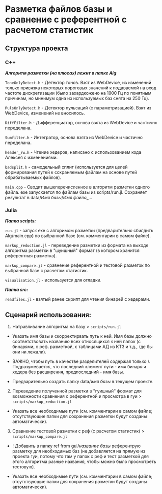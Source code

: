 # Разметка файлов базы и сравнение с референтной с расчетом статистик

## Структура проекта 

### C++

***Алгоритм разметки (на плюсах) лежит в папке Alg***

`ToneOnlyDetect.h` - Детектор тонов. Взят из WebDevice, из изменений только привязка некоторых пороговых значений к подаваемой на вход частоте дискретизации (было захардкожено на 1000 Гц по понятным причинам, но минимум одна из используемых баз снята на 250 Гц).

`PulsOnlyDetect.h` - Детектор пульсаций (с параметризацией). Взят из WebDevice, изменений не вносилось.

`DiffFilter.h` - Дифференциатор, основа взята из WebDevice и частично переделана.

`Sumfilter.h` - Интегратор, основа взята из WebDevice и частично переделана.

`header_rw.h` - Чтение хедеров, написано с использованием кода Алексея с изменениями.

`badsplit.h` - самодельный сплит (используется для целей формирования путей к сохраняемым файлам на основе путей обрабатываемых файлов).

`main.cpp` - Сводит вышеперечисленное в алгоритм разметки одного файла. 
exe запускается по файлам базы из scripts/run.jl. 
Сохраняет результат в data/*Имя базы*/*Имя файла*_...

### Julia
***Папка scripts:***

`run.jl` - запуск exe с алгоримом разметки (предварительно сбилдить Alg/main.cpp) по выбранной базе (см. комментарии в самом файле).

`markup_reduction.jl` - переведение разметки из формата на выходе алгоритма разметки в "шуишный" формат (в котором хранится референтная разметка).

`markup_compare.jl` - сравнение референтной и тестовой разметок по выбранной базе с расчетом статистик.

`visualisation.jl` - используется для отладки.

***Папка src:***

`readfiles.jl` - взятый ранее скрипт для чтения бинарей с хедерами.


## Сценарий использования:

1. Натравливание алгоритма на базу > `scripts/run.jl`

* Указать имя базы и скорректирвать путь к ней. Имя базы должно соответствовать названию всех относящихся к ней папок (c бинарями, с реф. разметкой, с таблицами АД из КТ3 и т.д., где бы они ни лежали).

* ВАЖНО, чтобы путь в качестве разделителей содержал только /. Подразумевается, что  последний элемент пути - имя бинаря и хедера без расширения, предпоследний - имя базы.

* Предварительно создать папку data/*имя базы* в текущем проекте.

2. Переведение полученной разметки в "гуишный" формат для возможности сравнения с референтной и просмотра в гуи > `scripts/markup_reduction.jl`

* Указать все необходимые пути (см. комментарии в самом файле; отсутствующие папки для сохранения разметки будут созданы автоматически).

3. Сравнение тестовой разметки с реф (с расчетом статистик) > `scripts/markup_compare.jl`

* ! Добавить в папку ref from gui/*название базы* референтрую разметку для необходимых баз (не добавляется на прямую из проекта гуи, потому что там у папок с реф и тест разметкой для этого алгоритма разные названия, чтобы можно было просмотреть тестовую).

* Указать все необходимые пути (см. комментарии в самом файле; отсутствующие папки для сохранения разметки будут созданы автоматически).

